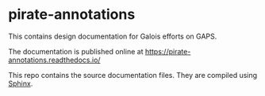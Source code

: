 # pirate-annotations

This contains design documentation for Galois efforts on GAPS.  

The documentation is published online at https://pirate-annotations.readthedocs.io/

This repo contains the source documentation files.  They are compiled using [Sphinx](https://www.sphinx-doc.org/en/master/).
